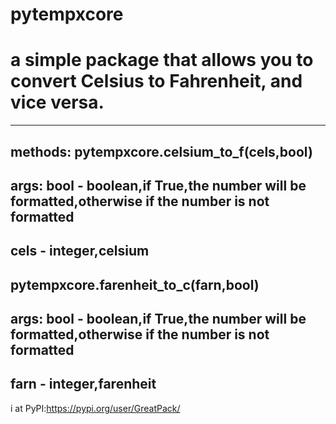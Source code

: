 # pytempxcore
# a simple package that allows you to convert Celsius to Fahrenheit, and vice versa.
---------------------------------
methods:
 pytempxcore.celsium_to_f(cels,bool)
---------------------------------
args:
bool - boolean,if True,the number will be formatted,otherwise if the number is not formatted
-----------------------------------
cels - integer,celsium 
---------------------------------
  pytempxcore.farenheit_to_c(farn,bool)
----------------------------------
args:
bool - boolean,if True,the number will be formatted,otherwise if the number is not formatted
---------------------------------
farn - integer,farenheit
---------------------------------
i at PyPI:https://pypi.org/user/GreatPack/
